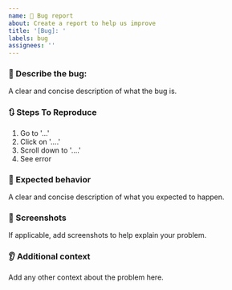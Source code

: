```yaml
---
name: 🐛 Bug report
about: Create a report to help us improve
title: '[Bug]: '
labels: bug
assignees: ''
---
```


### 🐛 Describe the bug:

A clear and concise description of what the bug is.

### 🔃 Steps To Reproduce

1. Go to '...'
2. Click on '....'
3. Scroll down to '....'
4. See error

### 📃 Expected behavior

A clear and concise description of what you expected to happen.

### 📸 Screenshots

If applicable, add screenshots to help explain your problem.

### 👂 Additional context

Add any other context about the problem here.
